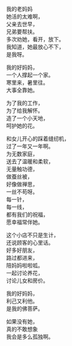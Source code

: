 我的老妈妈   
她活的太难啊，   
父亲去世早，  
兄弟要帮扶。  
多次劝她，看开，放下。   
我知道，她最放心不下，   
是我呀。  

我的好妈妈，  
一个人撑起一个家。  
寒里来，暑里往。  
大事全靠她。  

为了我的工作，  
为了给我解怀。  
造了一个小天地，  
呵护她的花。  

和女儿开心的踩着缝纫机，  
过了一年又一年啊。  
为无数家庭，  
送去了温暖和柔软，  
无量触功德，  
做蚕丝被，  
好像做禅思，  
一丝不苟呀。  
每一针，  
每一线，  
都有我们的祝福，  
愿幸福常伴她。  

这个小店不只是生计，  
还说顾客的心里话。  
好多好朋友，  
路过都进来，  
陪妈妈啦啦呱。  
一起讨论养花，  
讨论儿女和房价。  

我的好妈妈，  
利己又利他。  
是我的佛菩萨。  

如果没有她，    
真的不敢想象    
我会是多么孤独啊。    
